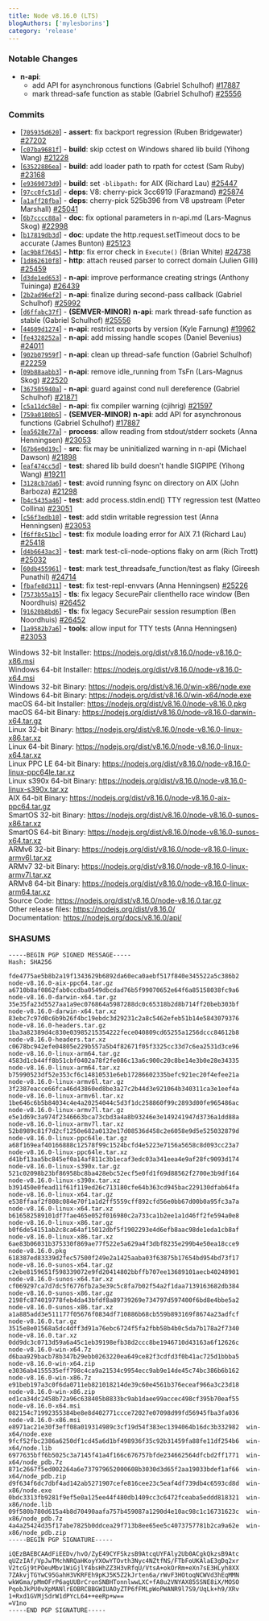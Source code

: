 ```yaml
---
title: Node v8.16.0 (LTS)
blogAuthors: ['mylesborins']
category: 'release'
---
```


### Notable Changes

* **n-api**:
  * add API for asynchronous functions (Gabriel Schulhof) [#17887](https://github.com/nodejs/node/pull/17887)
  * mark thread-safe function as stable (Gabriel Schulhof) [#25556](https://github.com/nodejs/node/pull/25556)

### Commits

* [[`705935d620`](https://github.com/nodejs/node/commit/705935d620)] - **assert**: fix backport regression (Ruben Bridgewater) [#27202](https://github.com/nodejs/node/pull/27202)
* [[`c07ba9681f`](https://github.com/nodejs/node/commit/c07ba9681f)] - **build**: skip cctest on Windows shared lib build (Yihong Wang) [#21228](https://github.com/nodejs/node/pull/21228)
* [[`63522886ea`](https://github.com/nodejs/node/commit/63522886ea)] - **build**: add loader path to rpath for cctest (Sam Ruby) [#23168](https://github.com/nodejs/node/pull/23168)
* [[`e9369073d9`](https://github.com/nodejs/node/commit/e9369073d9)] - **build**: set `-blibpath:` for AIX (Richard Lau) [#25447](https://github.com/nodejs/node/pull/25447)
* [[`97cc0fc51d`](https://github.com/nodejs/node/commit/97cc0fc51d)] - **deps**: V8: cherry-pick 3cc6919 (Farazmand) [#25874](https://github.com/nodejs/node/pull/25874)
* [[`a1aff28fba`](https://github.com/nodejs/node/commit/a1aff28fba)] - **deps**: cherry-pick 525b396 from V8 upstream (Peter Marshall) [#25041](https://github.com/nodejs/node/pull/25041)
* [[`6b7cccc88a`](https://github.com/nodejs/node/commit/6b7cccc88a)] - **doc**: fix optional parameters in n-api.md (Lars-Magnus Skog) [#22998](https://github.com/nodejs/node/pull/22998)
* [[`b17819db3d`](https://github.com/nodejs/node/commit/b17819db3d)] - **doc**: update the http.request.setTimeout docs to be accurate (James Bunton) [#25123](https://github.com/nodejs/node/pull/25123)
* [[`ac9b8f7645`](https://github.com/nodejs/node/commit/ac9b8f7645)] - **http**: fix error check in `Execute()` (Brian White) [#24738](https://github.com/nodejs/node/pull/24738)
* [[`1d862610f8`](https://github.com/nodejs/node/commit/1d862610f8)] - **http**: attach reused parser to correct domain (Julien Gilli) [#25459](https://github.com/nodejs/node/pull/25459)
* [[`d3de1ed653`](https://github.com/nodejs/node/commit/d3de1ed653)] - **n-api**: improve performance creating strings (Anthony Tuininga) [#26439](https://github.com/nodejs/node/pull/26439)
* [[`2b2ad96ef2`](https://github.com/nodejs/node/commit/2b2ad96ef2)] - **n-api**: finalize during second-pass callback (Gabriel Schulhof) [#25992](https://github.com/nodejs/node/pull/25992)
* [[`d6ffabc37f`](https://github.com/nodejs/node/commit/d6ffabc37f)] - **(SEMVER-MINOR)** **n-api**: mark thread-safe function as stable (Gabriel Schulhof) [#25556](https://github.com/nodejs/node/pull/25556)
* [[`44609d1274`](https://github.com/nodejs/node/commit/44609d1274)] - **n-api**: restrict exports by version (Kyle Farnung) [#19962](https://github.com/nodejs/node/pull/19962)
* [[`fe4328252a`](https://github.com/nodejs/node/commit/fe4328252a)] - **n-api**: add missing handle scopes (Daniel Bevenius) [#24011](https://github.com/nodejs/node/pull/24011)
* [[`902b07959f`](https://github.com/nodejs/node/commit/902b07959f)] - **n-api**: clean up thread-safe function (Gabriel Schulhof) [#22259](https://github.com/nodejs/node/pull/22259)
* [[`09b88aabb3`](https://github.com/nodejs/node/commit/09b88aabb3)] - **n-api**: remove idle\_running from TsFn (Lars-Magnus Skog) [#22520](https://github.com/nodejs/node/pull/22520)
* [[`367505940a`](https://github.com/nodejs/node/commit/367505940a)] - **n-api**: guard against cond null dereference (Gabriel Schulhof) [#21871](https://github.com/nodejs/node/pull/21871)
* [[`c5a11dc58e`](https://github.com/nodejs/node/commit/c5a11dc58e)] - **n-api**: fix compiler warning (cjihrig) [#21597](https://github.com/nodejs/node/pull/21597)
* [[`759a0180b5`](https://github.com/nodejs/node/commit/759a0180b5)] - **(SEMVER-MINOR)** **n-api**: add API for asynchronous functions (Gabriel Schulhof) [#17887](https://github.com/nodejs/node/pull/17887)
* [[`ea5628e77a`](https://github.com/nodejs/node/commit/ea5628e77a)] - **process**: allow reading from stdout/stderr sockets (Anna Henningsen) [#23053](https://github.com/nodejs/node/pull/23053)
* [[`67b6e0d19c`](https://github.com/nodejs/node/commit/67b6e0d19c)] - **src**: fix may be uninitialized warning in n-api (Michael Dawson) [#21898](https://github.com/nodejs/node/pull/21898)
* [[`eaf474cc5d`](https://github.com/nodejs/node/commit/eaf474cc5d)] - **test**: shared lib build doesn't handle SIGPIPE (Yihong Wang) [#19211](https://github.com/nodejs/node/pull/19211)
* [[`3128cb7da6`](https://github.com/nodejs/node/commit/3128cb7da6)] - **test**: avoid running fsync on directory on AIX (John Barboza) [#21298](https://github.com/nodejs/node/pull/21298)
* [[`b4c5435a46`](https://github.com/nodejs/node/commit/b4c5435a46)] - **test**: add process.stdin.end() TTY regression test (Matteo Collina) [#23051](https://github.com/nodejs/node/pull/23051)
* [[`c56f3edb10`](https://github.com/nodejs/node/commit/c56f3edb10)] - **test**: add stdin writable regression test (Anna Henningsen) [#23053](https://github.com/nodejs/node/pull/23053)
* [[`f6ff8c51bc`](https://github.com/nodejs/node/commit/f6ff8c51bc)] - **test**: fix module loading error for AIX 7.1 (Richard Lau) [#25418](https://github.com/nodejs/node/pull/25418)
* [[`d4b6643ac3`](https://github.com/nodejs/node/commit/d4b6643ac3)] - **test**: mark test-cli-node-options flaky on arm (Rich Trott) [#25032](https://github.com/nodejs/node/pull/25032)
* [[`60db455961`](https://github.com/nodejs/node/commit/60db455961)] - **test**: mark test\_threadsafe\_function/test as flaky (Gireesh Punathil) [#24714](https://github.com/nodejs/node/pull/24714)
* [[`fbafe8d311`](https://github.com/nodejs/node/commit/fbafe8d311)] - **test**: fix test-repl-envvars (Anna Henningsen) [#25226](https://github.com/nodejs/node/pull/25226)
* [[`7573b55a15`](https://github.com/nodejs/node/commit/7573b55a15)] - **tls**: fix legacy SecurePair clienthello race window (Ben Noordhuis) [#26452](https://github.com/nodejs/node/pull/26452)
* [[`91620b8bd6`](https://github.com/nodejs/node/commit/91620b8bd6)] - **tls**: fix legacy SecurePair session resumption (Ben Noordhuis) [#26452](https://github.com/nodejs/node/pull/26452)
* [[`1a9582b7a6`](https://github.com/nodejs/node/commit/1a9582b7a6)] - **tools**: allow input for TTY tests (Anna Henningsen) [#23053](https://github.com/nodejs/node/pull/23053)

Windows 32-bit Installer: https://nodejs.org/dist/v8.16.0/node-v8.16.0-x86.msi<br>
Windows 64-bit Installer: https://nodejs.org/dist/v8.16.0/node-v8.16.0-x64.msi<br>
Windows 32-bit Binary: https://nodejs.org/dist/v8.16.0/win-x86/node.exe<br>
Windows 64-bit Binary: https://nodejs.org/dist/v8.16.0/win-x64/node.exe<br>
macOS 64-bit Installer: https://nodejs.org/dist/v8.16.0/node-v8.16.0.pkg<br>
macOS 64-bit Binary: https://nodejs.org/dist/v8.16.0/node-v8.16.0-darwin-x64.tar.gz<br>
Linux 32-bit Binary: https://nodejs.org/dist/v8.16.0/node-v8.16.0-linux-x86.tar.xz<br>
Linux 64-bit Binary: https://nodejs.org/dist/v8.16.0/node-v8.16.0-linux-x64.tar.xz<br>
Linux PPC LE 64-bit Binary: https://nodejs.org/dist/v8.16.0/node-v8.16.0-linux-ppc64le.tar.xz<br>
Linux s390x 64-bit Binary: https://nodejs.org/dist/v8.16.0/node-v8.16.0-linux-s390x.tar.xz<br>
AIX 64-bit Binary: https://nodejs.org/dist/v8.16.0/node-v8.16.0-aix-ppc64.tar.gz<br>
SmartOS 32-bit Binary: https://nodejs.org/dist/v8.16.0/node-v8.16.0-sunos-x86.tar.xz<br>
SmartOS 64-bit Binary: https://nodejs.org/dist/v8.16.0/node-v8.16.0-sunos-x64.tar.xz<br>
ARMv6 32-bit Binary: https://nodejs.org/dist/v8.16.0/node-v8.16.0-linux-armv6l.tar.xz<br>
ARMv7 32-bit Binary: https://nodejs.org/dist/v8.16.0/node-v8.16.0-linux-armv7l.tar.xz<br>
ARMv8 64-bit Binary: https://nodejs.org/dist/v8.16.0/node-v8.16.0-linux-arm64.tar.xz<br>
Source Code: https://nodejs.org/dist/v8.16.0/node-v8.16.0.tar.gz<br>
Other release files: https://nodejs.org/dist/v8.16.0/<br>
Documentation: https://nodejs.org/docs/v8.16.0/api/

### SHASUMS

```
-----BEGIN PGP SIGNED MESSAGE-----
Hash: SHA256

fde4775ae5b8b2a19f1343629b6892da60eca0aebf517f840e345522a5c386b2  node-v8.16.0-aix-ppc64.tar.gz
a6710b8af0862fab0ccdba0549dbcdad76b5f99070652e64f6a85158038fc9a6  node-v8.16.0-darwin-x64.tar.gz
35e35fa23d5527aa1a9ec076864a5987288dc0c65318b2d8b714ff20beb303bf  node-v8.16.0-darwin-x64.tar.xz
83ebc7c97d0c6b9b26f4bc19ebdc3d29231c2a8c5462efeb51b14e5843079376  node-v8.16.0-headers.tar.gz
1ba3a82389d4c830e03985215354222fece040809cd65255a1256dccc84612b8  node-v8.16.0-headers.tar.xz
c0678bc942efe04805e229b557a5b4f82671f05f3325cc33d7c6ea2531d3ce96  node-v8.16.0-linux-arm64.tar.gz
4583d1cb44ff8b51cbf0402a78f2fe086c13a6c900c20c8be14e3b0e28e34335  node-v8.16.0-linux-arm64.tar.xz
b75990523df52e353cf6c14810531e6eb17286602335befc921ec20f4efee21a  node-v8.16.0-linux-armv6l.tar.gz
3f2387eacce66fca46d43860ed8be3a27c2b44d3e921064b340311ca3e1eef4a  node-v8.16.0-linux-armv6l.tar.xz
1be646c6b5b84034c4e4a20254044c5d3f1dc258860f99c2893d00fe965486ac  node-v8.16.0-linux-armv7l.tar.gz
e5e1d69c3a974f2346663bca73cbd3a4a8b93246e3e149241947d3736a1dd88a  node-v8.16.0-linux-armv7l.tar.xz
52b8989c81f7d2cf1250e682a0132e17d08536d458c2e6058e9d5e525032879d  node-v8.16.0-linux-ppc64le.tar.gz
a68f169eaf40166888c12578f99c1524bcfd4e5223e7156a5658c8d093cc23a7  node-v8.16.0-linux-ppc64le.tar.xz
d41bf13aa5bc845ef0a14af811c3b1ecaf3edc03a341eea4e9af28fc9093d174  node-v8.16.0-linux-s390x.tar.gz
521c02098b23bf86958bc8ba428ebc52ecf5e0fd1f69d88562f2700e3b9df164  node-v8.16.0-linux-s390x.tar.xz
b391450e0fead11f61f119ed26c713180cfe64b363cd945bac229130dfab64fa  node-v8.16.0-linux-x64.tar.gz
e538ffaaf2f808c084e70f1a1d2ff5559cff892cfd56e0bb67d00b0a95fc3a7a  node-v8.16.0-linux-x64.tar.xz
b616582589101df7fae465e052f016980c2a733ca1b2ee1a1d46ff2fe594a0e8  node-v8.16.0-linux-x86.tar.gz
b0f6de54151ab2c8ca64af15012dbf5f1902293e4d6efb8aac98de1eda1cb8af  node-v8.16.0-linux-x86.tar.xz
6ae83b06031b375330f869ae77f522e5a629a4f3dbf8235e299b4e50ea18cce9  node-v8.16.0.pkg
618387ed83339d2fec57500f249e2a1425aaba03f63875b17654bd954bd73f17  node-v8.16.0-sunos-x64.tar.gz
c2ebe8159651f598339072e9fd20414802bbffb707ee13689101aecb40248901  node-v8.16.0-sunos-x64.tar.xz
cf069297ca7d7dc5f6776fb2a3e39c5c8fa7b02f54a2f1daa7139163682db384  node-v8.16.0-sunos-x86.tar.gz
2198fc874019778feb4da43bfdf8a89739269e734797d597400f6bd8e4bbe5a2  node-v8.16.0-sunos-x86.tar.xz
a1a885add3e511177f05676f0834df710886b68cb559b893169f8674a23adfcf  node-v8.16.0.tar.gz
3515e8e01568a5dc4dff3d91a76ebc6724f5fa2fbb58b4b0c5da7b178a2f7340  node-v8.16.0.tar.xz
0dd9dc3c0713d59a6a45c1eb39198efb38d2ccc8be1946710d43163a6f12626c  node-v8.16.0-win-x64.7z
d6baa929bacb78b347b29ebb0263220ea649ce82f3cdfd3f0b41ac725d1bbba5  node-v8.16.0-win-x64.zip
e3036ab4155535eff798c4ca9a21534c9954ecc9ab9e14de45c74bc386b6b162  node-v8.16.0-win-x86.7z
e91beb197a3c0f6da0711eb821018214de39c60e4561b376eceaf966a3c23d18  node-v8.16.0-win-x86.zip
ed1ca34dc2458b72a96c638405b8833bc9ab1daee99accec498cf395b70eaf55  node-v8.16.0-x64.msi
082154c71992355384be8e8d402771ccce72027e07098d99fd56945fba3fa036  node-v8.16.0-x86.msi
e8971ac21e30f3eff08a019314989c3cf19d54f383ec1394064b16dc3b332982  win-x64/node.exe
9fcf52fbc2386a6250df1cd45a6d1bf498936f35c92b31459fa88fe11df254b6  win-x64/node.lib
6977635bff6b5025c3a7145f41a4f166c676757bfde234662564dfcbd2ff1771  win-x64/node_pdb.7z
871c2667f5ed002264a6e737979652000608b3030d3d65f2aa19033bdef1af66  win-x64/node_pdb.zip
d9f634f6dc7dbf4ad142ab5271907cefe816cee23c5eaf4df739db4c6593cd8d  win-x86/node.exe
0bdc3313fb9281f9ef5e0a125ee44f480db1409cc3c6472fceaba5eddd818321  win-x86/node.lib
09f580b780d615a4b8d70490aafa757b459087a1290d4e10ac98c1c16731623c  win-x86/node_pdb.7z
4a4a25424d35f17abe7825b0ddcea29f713b8ee65ee5c4073757781b2ca9a62e  win-x86/node_pdb.zip
-----BEGIN PGP SIGNATURE-----

iQEzBAEBCAAdFiEEDv/hvO/ZyE49CYFSkzsB9AtcqUYFAly2Ub0ACgkQkzsB9Atc
qUZzIAf/VpJwTMchNRQaHKoyYXOwYTOvth3Nyc4NZtfNS/FTbFoUKAlaE3gDq2xr
V2tcGj9tPOeuMbv1WiGjlY4bsHhZZ3H3vRfqU/VtsA+okOrRm+eXn7sE3HLyh8XX
7ZAkvjTGYwC95GahH3VKRFEh9pKJ5K5Z2kJrten6a/rWvF3HOtoqNCWVd3hEqMMN
wkWGma/pMmOFrP6agUUBrCronSNBHTonnlwwLXC+fA8u2VNYAX85SSNE8iX/MOSO
PqobJkPU0vXpMANlrEOBRCBBGWIUAOyZTP6fFMLpWoPWANR9l7S9/UqLk+h9/XRv
1+Rxd1GVMjSdrW1dPYcL64++eeRp+w==
=V1no
-----END PGP SIGNATURE-----

```
